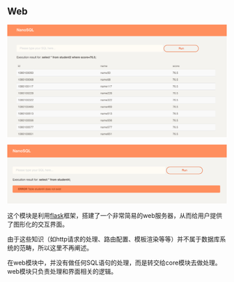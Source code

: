 ## Web

![web1](./photos/web1.png)

![web2](./photos/web2.png)

这个模块是利用[flask](http://flask.pocoo.org/)框架，搭建了一个非常简易的web服务器，从而给用户提供了图形化的交互界面。

由于这些知识（如http请求的处理、路由配置、模板渲染等等）并不属于数据库系统的范畴，所以这里不再阐述。

在web模块中，并没有做任何SQL语句的处理，而是转交给core模块去做处理。web模块只负责处理和界面相关的逻辑。